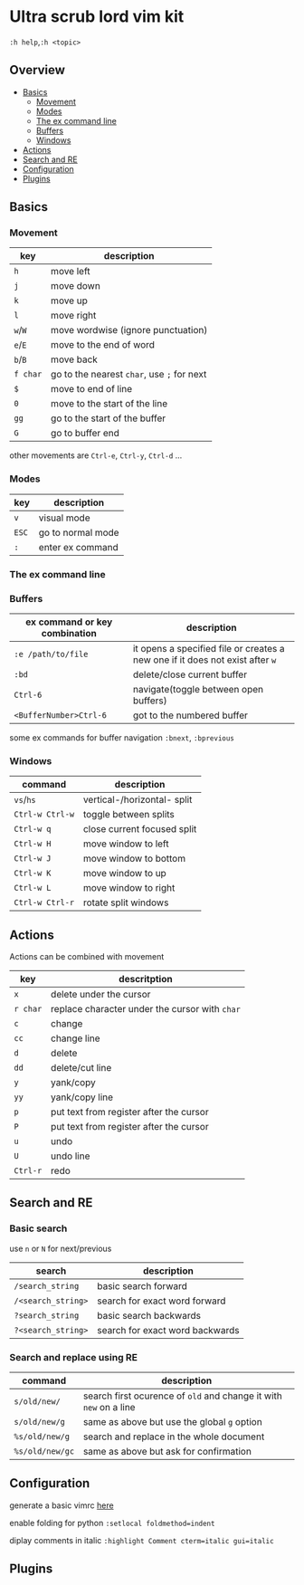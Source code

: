 # Ultra scrub lord vim kit

`:h help`,`:h <topic>`

## Overview

* [Basics](#basics)
   - [Movement](#movement)
   - [Modes](#modes)
   - [The ex command line](#the-ex-command-line)
   - [Buffers](#buffers)
   - [Windows](#windows)
* [Actions](#actions)
* [Search and RE](#search-and-re)
* [Configuration](#configuration)
* [Plugins](#plugins)

## Basics

### Movement

| key | description|
|-|-|
|`h`|move left|
|`j`|move down|
|`k`|move up|
|`l`|move right|
|`w`/`W`|move wordwise (ignore punctuation)|
|`e`/`E`| move to the end of word|
|`b`/`B`| move back|
|`f char`|go to the nearest `char`, use `;` for next|
|`$`| move to end of line|
|`0`| move to the start of the line|
|`gg`|go to the start of the buffer|
|`G`|go to buffer end|

other movements are `Ctrl-e`, `Ctrl-y`, `Ctrl-d` ...

### Modes
|key|description|
|-|-|
|`v`|visual mode|
|`ESC`| go to normal mode|
|`:`| enter ex command|

### The ex command line

### Buffers

|ex command or key combination| description|
|-|-|
|`:e /path/to/file`|it opens a specified file or creates a new one if it does not exist after `w`|
|`:bd`|delete/close current buffer|
|`Ctrl-6`| navigate(toggle between open buffers)|
|`<BufferNumber>Ctrl-6`|got to the numbered buffer|

some ex commands for buffer navigation `:bnext`, `:bprevious`

### Windows

|command|description|
|-|-|
|`vs`/`hs`|vertical-/horizontal- split|
|`Ctrl-w Ctrl-w`|toggle between splits|
|`Ctrl-w q`|close current focused split|
|`Ctrl-w H`|move window to left|
|`Ctrl-w J`|move window to bottom|
|`Ctrl-w K`|move window to up|
|`Ctrl-w L`|move window to right|
|`Ctrl-w Ctrl-r`|rotate split windows|

## Actions

Actions can be combined with movement

|key|descritption|
|-|-|
|`x`|delete under the cursor|
|`r char`|replace character under the cursor with `char`|
|`c`|change|
|`cc`|change line|
|`d`|delete|
|`dd`|delete/cut line|
|`y`|yank/copy|
|`yy`| yank/copy line|
|`p`|put text from register after the cursor|
|`P`|put text from register after the cursor|
|`u`|undo|
|`U`|undo line|
|`Ctrl-r`|redo|


## Search and RE

### Basic search

use `n` or `N` for next/previous

|search|description|
|-|-|
|`/search_string`|basic search forward|
|`/<search_string>`| search for exact word forward|
|`?search_string`|basic search backwards|
|`?<search_string>`| search for exact word backwards|

### Search and replace using RE

|command|description|
|-|-|
|`s/old/new/`|search first ocurence of `old` and change it with `new` on a line|
|`s/old/new/g`|same as above but use the global `g` option|
|`%s/old/new/g`|search and replace in the whole document|
|`%s/old/new/gc`|same as above but ask for confirmation|

## Configuration

generate a basic vimrc [here](http://vim-bootstrap.com/)

enable folding for python `:setlocal foldmethod=indent`

diplay comments in italic `:highlight Comment cterm=italic gui=italic`

## Plugins


